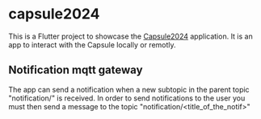 # capsule2024

This is a Flutter project to showcase the [Capsule2024](https://capsule2024.com/) application. It is an app to interact with the Capsule locally or remotly.

## Notification mqtt gateway

The app can send a notification when a new subtopic in the parent topic "notification/" is received.
In order to send notifications to the user you must then send a message to the topic "notification/<title_of_the_notif>"

